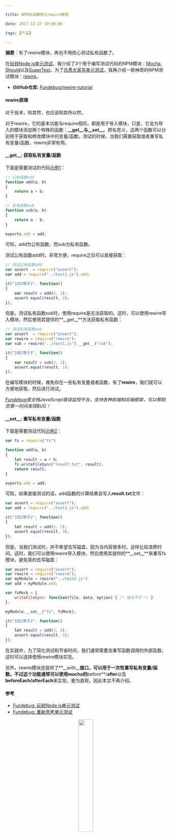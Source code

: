 ```yaml
---

title: NPM测试模块之rewire教程

date: 2017-12-27 10:00:00

tags: [产品]

---
```


**摘要**：有了rewire模块，再也不用担心测试私有函数了。

<!-- more -->

在[玩转Node.js单元测试](https://blog.fundebug.com/2017/03/20/nodejs-unit-test/)，我介绍了3个用于编写测试代码的NPM模块：[Mocha](https://mochajs.org/), [Should](https://shouldjs.github.io/)以及[SuperTest](https://blog.fundebug.com/2017/03/20/nodejs-unit-test/)。为了[怂恿大家写单元测试](https://blog.fundebug.com/2017/12/20/rethinking-unit-test/)，我再介绍一款神奇的NPM测试模块：[rewire](https://github.com/jhnns/rewire)。

- **GitHub仓库:** [Fundebug/rewire-tutorial](https://github.com/Fundebug/rewire-tutorial)

#### rewire原理

对于技术，知其然，也应该知其所以然。

对于rewire，它的基本功能与require相同，都是用于导入模块，只是，它会为导入的模块添加两个特殊的函数：**\_\_get\_\_**与**\_\_set\_\_**。顾名思义，这两个函数可以分别用于获取和修改模块中的变量/函数。测试的时候，当我们需要获取或者重写私有变量/函数，rewire非常有用。


#### \_\_get\_\_: 获取私有变量/函数

下面是需要测试的代码[示例1](https://github.com/Fundebug/rewire-tutorial/blob/master/test1.js)：

```javascript
// 公有函数add
function add(a, b)
{
    return a + b;
}

// 私有函数sub
function sub(a, b)
{
	return a - b;
}

exports.add = add;
```

可知，add为公有函数，而sub为私有函数。

测试公有函数add时，非常方便，require之后可以直接获取：

```javascript
// 测试公有函数add
var assert  = require("assert");
var add = require("../test1.js").add;

it("1加1等于2", function()
{
    var result = add(1, 1);
    assert.equal(result, 2);
});
```

但是，测试私有函数sub时，使用require是无法获取的。这时，可以使用rewire导入模块，然后使用其提供的**\_\_get\_\_**方法获取私有函数：

```javascript
// 测试私有函数sub
var assert  = require("assert");
var rewire = require("rewire");
var sub = rewire("../test1.js").__get__("sub");

it("2减1等于1", function()
{
    var result = sub(2, 1);
    assert.equal(result, 1);
});
```

在编写模块的时候，难免存在一些私有变量或者函数，有了**rewire**，我们就可以方便地获取，然后进行测试。

*[Fundebug](https://fundebug.com)是全栈JavaScript错误监控平台，支持各种前端和后端框架，可以帮助您第一时间发现BUG！*

#### \_\_set\_\_: 重写私有变量/函数

下面是需要测试代码[示例2](https://github.com/Fundebug/rewire-tutorial/blob/master/test2.js)：

```javascript
var fs = require("fs")

function add(a, b)
{
    let result = a + b;
    fs.writeFileSync("result.txt", result);
    return result;
}

exports.add = add;
```

可知，如果直接测试的话，add函数的计算结果会写入**result.txt**文件：

```javascript
var assert = require("assert");
var add = require("../test2.js").add;

it("1加1等于2", function()
{
    let result = add(1, 2);
    assert.equal(result, 3);
});
```

但是，当我们测试时，并不希望去写磁盘，因为当内容很多时，这样比较浪费时间。这时，我们可以使用rewire导入模块，然后使用其提供的**\_\_set\_\_**来重写fs模块，避免真的去写磁盘：


```javascript
var assert = require("assert");
var rewire = require("rewire");
var myModule = rewire("../test2.js")
var add = myModule.add;

var fsMock = {
    writeFileSync: function(file, data, option) { /* 啥也不干 */ }
};

myModule.__set__("fs", fsMock);

it("1加1等于2", function()
{
    let result = add(1, 2);
    assert.equal(result, 3);
});
```

在实践中，为了简化测试和节省时间，我们通常需要去重写函数调用的外部函数，这时可以选择使用rewire模块实现。

另外，rewire模块还提供了**\_\_with\_\_**接口，可以用于一次性重写私有变量/函数。不过这个功能通常可以使用mocha的**before**/**after**以及**beforeEach/afterEach**来实现，更为直观，因此本文不再介绍。

#### 参考

- [Fundebug: 玩转Node.js单元测试](https://blog.fundebug.com/2017/03/20/nodejs-unit-test/)
- [Fundebug: 重新思考单元测试](https://blog.fundebug.com/2017/12/20/rethinking-unit-test/)


<div style="text-align: center;">
<img style="width:30%;" src="https://blog.fundebug.com/images/qq_bug.JPG" />
</div>